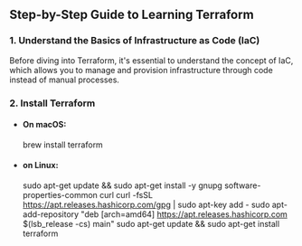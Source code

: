 ## Step-by-Step Guide to Learning Terraform

### 1. Understand the Basics of Infrastructure as Code (IaC)
Before diving into Terraform, it's essential to understand the concept of IaC, which allows you to manage and provision infrastructure through code instead of manual processes.

### 2. Install Terraform
- #### On macOS:
  brew install terraform

- #### on Linux:
  sudo apt-get update && sudo apt-get install -y gnupg software-properties-common curl
  curl -fsSL https://apt.releases.hashicorp.com/gpg | sudo apt-key add -
  sudo apt-add-repository "deb [arch=amd64] https://apt.releases.hashicorp.com $(lsb_release -cs) main"
  sudo apt-get update && sudo apt-get install terraform

